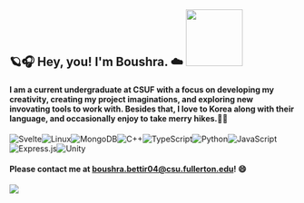 ## 🪐🎧 Hey, you! I'm Boushra. ☁️ <img src="https://user-images.githubusercontent.com/116927138/230665809-dd519b3d-6723-4bb0-bc3c-c5fc64ad4694.gif" width="100" />
#### I am a current undergraduate at CSUF with a focus on developing my creativity, creating my project imaginations, and exploring new invovating tools to work with. Besides that, I love to Korea along with their language, and occasionally enjoy to take merry hikes.🐛🍄 

![Svelte](https://img.shields.io/badge/svelte-%23f1413d.svg?style=for-the-badge&logo=svelte&logoColor=white)![Linux](https://img.shields.io/badge/Linux-FCC624?style=for-the-badge&logo=linux&logoColor=black)![MongoDB](https://img.shields.io/badge/MongoDB-%234ea94b.svg?style=for-the-badge&logo=mongodb&logoColor=white)![C++](https://img.shields.io/badge/c++-%2300599C.svg?style=for-the-badge&logo=c%2B%2B&logoColor=white)![TypeScript](https://img.shields.io/badge/typescript-%23007ACC.svg?style=for-the-badge&logo=typescript&logoColor=white)![Python](https://img.shields.io/badge/python-3670A0?style=for-the-badge&logo=python&logoColor=ffdd54)![JavaScript](https://img.shields.io/badge/javascript-%23323330.svg?style=for-the-badge&logo=javascript&logoColor=%23F7DF1E)![Express.js](https://img.shields.io/badge/express.js-%23404d59.svg?style=for-the-badge&logo=express&logoColor=%2361DAFB)![Unity](https://img.shields.io/badge/unity-%23000000.svg?style=for-the-badge&logo=unity&logoColor=white)  


#### Please contact me at boushra.bettir04@csu.fullerton.edu! 😄
[![](https://visitcount.itsvg.in/api?id=boushrabettir&icon=0&color=0)](https://visitcount.itsvg.in)

<!-- Proudly created with GPRM ( https://gprm.itsvg.in ) -->
